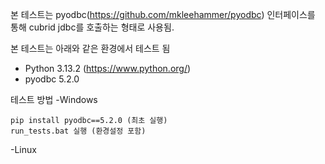 
본 테스트는 pyodbc(https://github.com/mkleehammer/pyodbc) 인터페이스를 통해 cubrid jdbc를 호출하는 형태로 사용됨.

본 테스트는 아래와 같은 환경에서 테스트 됨
- Python 3.13.2 (https://www.python.org/)
- pyodbc 5.2.0


테스트 방법
-Windows
```
pip install pyodbc==5.2.0 (최초 실행) 
run_tests.bat 실행 (환경설정 포함)
```

-Linux
```

```


